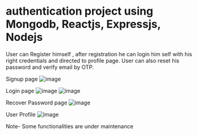 # authentication project using Mongodb, Reactjs, Expressjs, Nodejs
User can Register himself , after registration he can login him self with his right credentials and directed to profile page.
User can also reset his password and verify email by OTP.

Signup page
![image](https://github.com/charmee123/auth/assets/92216225/9d75f193-896a-488f-97b0-857c475e00b9)

Login page
![image](https://github.com/charmee123/auth/assets/92216225/a5e17d35-1b1c-47f2-a7f0-bdcd4848b87b)
![image](https://github.com/charmee123/auth/assets/92216225/3700ef68-9209-4600-8bab-2111625c6fda)

Recover Password page
![image](https://github.com/charmee123/auth/assets/92216225/393b2181-734e-4924-b882-0f5c93c8c4e6)


User Profile
![image](https://github.com/charmee123/auth/assets/92216225/5cba1ae3-e97d-4a3e-8a45-f96d8e767cd1)

Note- Some functionalities are under maintenance
